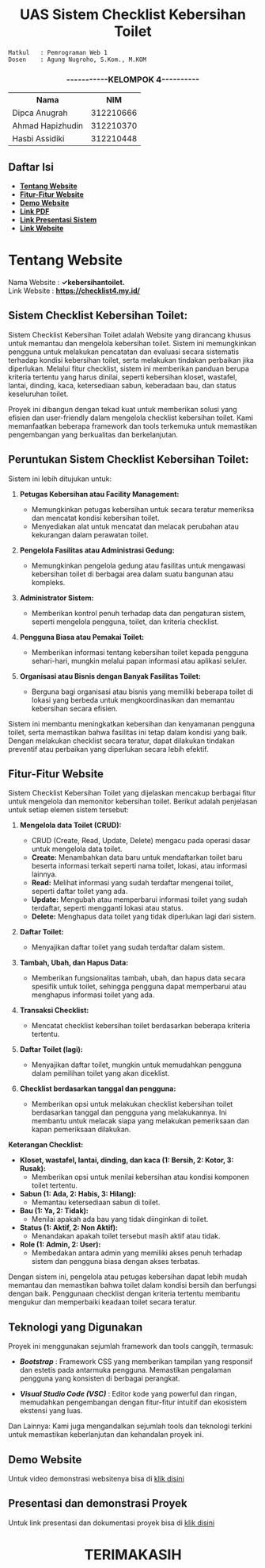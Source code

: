 
<h1 align="center" font-weight="bold"> UAS Sistem Checklist Kebersihan Toilet </h1>

```
Matkul   : Pemrograman Web 1
Dosen    : Agung Nugroho, S.Kom., M.KOM
```

<h3 align="center">-----------KELOMPOK 4----------</h3>
<table align="center">
   <tr>
      <th>Nama</th>
      <th>NIM</th>
   </tr>
   <tr>
      <td>Dipca Anugrah</td>
      <td>312210666</td>
   </tr>
      <tr>
      <td>Ahmad Hapizhudin</td>
      <td>312210370</td>
   </tr>
      <tr>
      <td>Hasbi Assidiki</td>
      <td>312210448</td>
   </tr>
</table>

## **Daftar Isi**

- **[Tentang Website](#tentang-website)**<br>
- **[Fitur-Fitur Website](#fitur-fitur-website)**<br>
- **[Demo Website](#demo-website)**<br>
- **[Link PDF](https://drive.google.com/file/d/1IVwpWA-L6iKxxg8F7Mzg8k-ucped-wvy/view?usp=sharing)**<br>
- **[Link Presentasi Sistem](#presentasi-dan-demonstrasi-proyek)**<br>
- **[Link Website](https://checklist4.my.id/)**

# **Tentang Website**

Nama Website : **&#10003;kebersihantoilet.** <br>
Link Website : **https://checklist4.my.id/**

## **Sistem Checklist Kebersihan Toilet:**

Sistem Checklist Kebersihan Toilet adalah Website yang dirancang khusus untuk memantau dan mengelola kebersihan toilet. Sistem ini memungkinkan pengguna untuk melakukan pencatatan dan evaluasi secara sistematis terhadap kondisi kebersihan toilet, serta melakukan tindakan perbaikan jika diperlukan. Melalui fitur checklist, sistem ini memberikan panduan berupa kriteria tertentu yang harus dinilai, seperti kebersihan kloset, wastafel, lantai, dinding, kaca, ketersediaan sabun, keberadaan bau, dan status keseluruhan toilet.

Proyek ini dibangun dengan tekad kuat untuk memberikan solusi yang efisien dan user-friendly dalam mengelola checklist kebersihan toilet. Kami memanfaatkan beberapa framework dan tools terkemuka untuk memastikan pengembangan yang berkualitas dan berkelanjutan.

## **Peruntukan Sistem Checklist Kebersihan Toilet:**

Sistem ini lebih ditujukan untuk:

1. **Petugas Kebersihan atau Facility Management:**

   - Memungkinkan petugas kebersihan untuk secara teratur memeriksa dan mencatat kondisi kebersihan toilet.
   - Menyediakan alat untuk mencatat dan melacak perubahan atau kekurangan dalam perawatan toilet.

2. **Pengelola Fasilitas atau Administrasi Gedung:**

   - Memungkinkan pengelola gedung atau fasilitas untuk mengawasi kebersihan toilet di berbagai area dalam suatu bangunan atau kompleks.

3. **Administrator Sistem:**

   - Memberikan kontrol penuh terhadap data dan pengaturan sistem, seperti mengelola pengguna, toilet, dan kriteria checklist.

4. **Pengguna Biasa atau Pemakai Toilet:**

   - Memberikan informasi tentang kebersihan toilet kepada pengguna sehari-hari, mungkin melalui papan informasi atau aplikasi seluler.

5. **Organisasi atau Bisnis dengan Banyak Fasilitas Toilet:**
   - Berguna bagi organisasi atau bisnis yang memiliki beberapa toilet di lokasi yang berbeda untuk mengkoordinasikan dan memantau kebersihan secara efisien.

Sistem ini membantu meningkatkan kebersihan dan kenyamanan pengguna toilet, serta memastikan bahwa fasilitas ini tetap dalam kondisi yang baik. Dengan melakukan checklist secara teratur, dapat dilakukan tindakan preventif atau perbaikan yang diperlukan secara lebih efektif.

## **Fitur-Fitur Website**

Sistem Checklist Kebersihan Toilet yang dijelaskan mencakup berbagai fitur untuk mengelola dan memonitor kebersihan toilet. Berikut adalah penjelasan untuk setiap elemen sistem tersebut:

1. **Mengelola data Toilet (CRUD):**

   - CRUD (Create, Read, Update, Delete) mengacu pada operasi dasar untuk mengelola data toilet.
   - **Create:** Menambahkan data baru untuk mendaftarkan toilet baru beserta informasi terkait seperti nama toilet, lokasi, atau informasi lainnya.
   - **Read:** Melihat informasi yang sudah terdaftar mengenai toilet, seperti daftar toilet yang ada.
   - **Update:** Mengubah atau memperbarui informasi toilet yang sudah terdaftar, seperti mengganti lokasi atau status.
   - **Delete:** Menghapus data toilet yang tidak diperlukan lagi dari sistem.

2. **Daftar Toilet:**

   - Menyajikan daftar toilet yang sudah terdaftar dalam sistem.

3. **Tambah, Ubah, dan Hapus Data:**

   - Memberikan fungsionalitas tambah, ubah, dan hapus data secara spesifik untuk toilet, sehingga pengguna dapat memperbarui atau menghapus informasi toilet yang ada.

4. **Transaksi Checklist:**

   - Mencatat checklist kebersihan toilet berdasarkan beberapa kriteria tertentu.

5. **Daftar Toilet (lagi):**

   - Menyajikan daftar toilet, mungkin untuk memudahkan pengguna dalam pemilihan toilet yang akan diceklist.

6. **Checklist berdasarkan tanggal dan pengguna:**
   - Memberikan opsi untuk melakukan checklist kebersihan toilet berdasarkan tanggal dan pengguna yang melakukannya. Ini membantu untuk melacak siapa yang melakukan pemeriksaan dan kapan pemeriksaan dilakukan.

**Keterangan Checklist:**

- **Kloset, wastafel, lantai, dinding, dan kaca (1: Bersih, 2: Kotor, 3: Rusak):**
  - Memberikan opsi untuk menilai kebersihan atau kondisi komponen toilet tertentu.
- **Sabun (1: Ada, 2: Habis, 3: Hilang):**
  - Memantau ketersediaan sabun di toilet.
- **Bau (1: Ya, 2: Tidak):**
  - Menilai apakah ada bau yang tidak diinginkan di toilet.
- **Status (1: Aktif, 2: Non Aktif):**
  - Menandakan apakah toilet tersebut masih aktif atau tidak.
- **Role (1: Admin, 2: User):**
  - Membedakan antara admin yang memiliki akses penuh terhadap sistem dan pengguna biasa dengan akses terbatas.

Dengan sistem ini, pengelola atau petugas kebersihan dapat lebih mudah memantau dan memastikan bahwa toilet dalam kondisi bersih dan berfungsi dengan baik. Penggunaan checklist dengan kriteria tertentu membantu mengukur dan memperbaiki keadaan toilet secara teratur.

## Teknologi yang Digunakan

Proyek ini menggunakan sejumlah framework dan tools canggih, termasuk:

- **_Bootstrap_** : Framework CSS yang memberikan tampilan yang responsif dan estetis pada antarmuka pengguna. Memastikan pengalaman pengguna yang konsisten di berbagai perangkat.

- **_Visual Studio Code (VSC)_** : Editor kode yang powerful dan ringan, memudahkan pengembangan dengan fitur-fitur intuitif dan ekosistem ekstensi yang luas.

Dan Lainnya: Kami juga mengandalkan sejumlah tools dan teknologi terkini untuk memastikan keberlanjutan dan kehandalan proyek ini.

## **Demo Website**

Untuk video demonstrasi websitenya bisa di [klik disini](https://drive.google.com/file/d/1IBC0L1SBC3lZNRdbfPcKDyXhjCdgr1gw/view?usp=drive_link)

## **Presentasi dan demonstrasi Proyek**

Untuk link presentasi dan dokumentasi proyek bisa di [klik disini](https://youtu.be/4mhAFKjN5mo?si=Pr58OYmd_s8zVgSK)

<h1 align="center"> TERIMAKASIH </h1>
